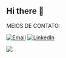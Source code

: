 ## Hi there 👋







MEIOS DE CONTATO:

[![Email](https://img.shields.io/badge/Email-andre.nmota@sempreceub.com-red?style=flat-square&logo=gmail)](mailto:andre.nmota@sempreceub.com)
[![LinkedIn](https://img.shields.io/badge/LinkedIn-Perfil-blue?style=flat-square&logo=linkedin)](https://www.linkedin.com/in/andré-luís-neiva-mota-175b4635b/)

![](https://media.tenor.com/TCEyVCo9wG0AAAAC/dark-souls-bonfire.gif)




<!--
**alnm-06/alnm-06** is a ✨ _special_ ✨ repository because its `README.md` (this file) appears on your GitHub profile.

Here are some ideas to get you started:

- 🔭 I’m currently working on ...
- 🌱 I’m currently learning ...
- 👯 I’m looking to collaborate on ...
- 🤔 I’m looking for help with ...
- 💬 Ask me about ...
- 📫 How to reach me: ...
- 😄 Pronouns: ...
- ⚡ Fun fact: ...
-->
